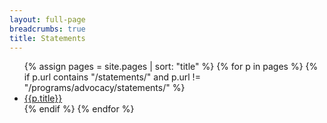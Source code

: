 ```yaml
---
layout: full-page
breadcrumbs: true
title: Statements
---
```

<ul>
{% assign pages = site.pages | sort: "title" %}
{% for p in pages %}
{% if p.url contains "/statements/" and p.url != "/programs/advocacy/statements/" %}
    <li><a href="{{p.url}}">{{p.title}}</a></li>
{% endif %}
{% endfor %}
</ul>

